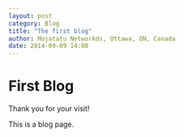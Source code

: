 ```yaml
---
layout: post 
category: Blog 
title: "The first blog"
author: Mojatatu Networkds, Ottawa, ON, Canada 
date: 2014-09-09 14:00
---
```

First Blog
=========
Thank you for your visit!

This is a blog page.

